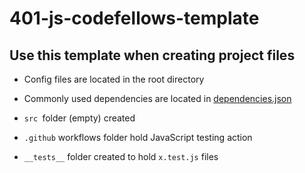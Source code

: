 # 401-js-codefellows-template

## Use this template when creating project files

* Config files are located in the root directory

* Commonly used dependencies are located in [dependencies.json](dependencies.json)

* `src `folder (empty) created

* `.github` workflows folder hold JavaScript testing action

* `__tests__` folder created to hold `x.test.js` files

